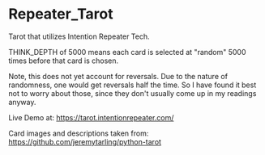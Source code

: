 # Repeater_Tarot

Tarot that utilizes Intention Repeater Tech.

THINK_DEPTH of 5000 means each card is selected at "random" 5000 times before that card is chosen.

Note, this does not yet account for reversals. Due to the nature of randomness, one would get reversals
half the time. So I have found it best not to worry about those, since they don't usually come
up in my readings anyway.

Live Demo at: https://tarot.intentionrepeater.com/

Card images and descriptions taken from: https://github.com/jeremytarling/python-tarot
